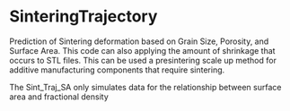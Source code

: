 # SinteringTrajectory
Prediction of Sintering deformation based on Grain Size, Porosity, and Surface Area. This code can also applying the amount of shrinkage that occurs to STL files. This can be used a presintering scale up method for additive manufacturing components that require sintering.

The Sint_Traj_SA only simulates data for the relationship between surface area and fractional density
